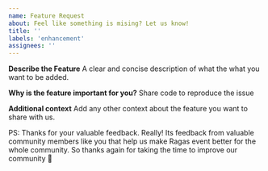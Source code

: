 ```yaml
---
name: Feature Request
about: Feel like something is mising? Let us know!
title: ''
labels: 'enhancement'
assignees: ''
---
```


**Describe the Feature**
A clear and concise description of what the what you want to be added.

**Why is the feature important for you?**
Share code to reproduce the issue

**Additional context**
Add any other context about the feature you want to share with us.


PS: Thanks for your valuable feedback. Really! Its feedback from valuable community members like you that help us make Ragas event better for the whole community. So thanks again for taking the time to improve our community 🙂
